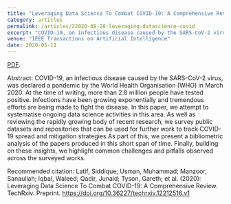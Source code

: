 ```yaml
---
title: "Leveraging Data Science To Combat COVID-19: A Comprehensive Review"
category: articles
permalink: /articles/22020-08-28-leveraging-datascience-covid
excerpt: "COVID-19, an infectious disease caused by the SARS-CoV-2 virus, was declared a pandemic by the World Health Organisation (WHO) in March 2020. At the time of writing, more than 2.8 million people have tested positive. Infections have been growing exponentially and tremendous efforts are being made to fight the disease. In this paper, we attempt to systematise ongoing data science activities in this area. As well as reviewing the rapidly growing body of recent research, we survey public datasets and repositories that can be used for further work to track COVID-19 spread and mitigation strategies.As part of this, we present a bibliometric analysis of the papers produced in this short span of time. Finally, building on these insights, we highlight common challenges and pitfalls observed across the surveyed works."
venue: "IEEE Transactions on Artificial Intelligence"
date: 2020-05-11
---
```


<a href="https://www.techrxiv.org/articles/Leveraging_Data_Science_To_Combat_COVID-19_A_Comprehensive_Review/12212516/files/22459823.pdf">PDF</a>.

Abstract: COVID-19, an infectious disease caused by the SARS-CoV-2 virus, was declared a pandemic by the World Health Organisation (WHO) in March 2020. At the time of writing, more than 2.8 million people have tested positive. Infections have been growing exponentially and tremendous efforts are being made to fight the disease. In this paper, we attempt to systematise ongoing data science activities in this area. As well as reviewing the rapidly growing body of recent research, we survey public datasets and repositories that can be used for further work to track COVID-19 spread and mitigation strategies.As part of this, we present a bibliometric analysis of the papers produced in this short span of time. Finally, building on these insights, we highlight common challenges and pitfalls observed across the surveyed works.


Recommended citation: Latif, Siddique; Usman, Muhammad; Manzoor, Sanaullah; Iqbal, Waleed; Qadir, Junaid; Tyson, Gareth; et al. (2020): Leveraging Data Science To Combat COVID-19: A Comprehensive Review. TechRxiv. Preprint. https://doi.org/10.36227/techrxiv.12212516.v1
